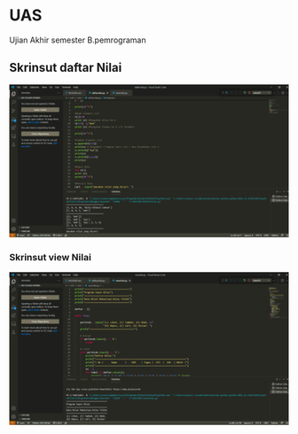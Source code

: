 # UAS
Ujian Akhir semester B.pemrograman

## Skrinsut daftar Nilai
![Gambar 1](screenshoot/s1.png)

### Skrinsut view Nilai
![Gambar 2](screenshoot/s2.png)